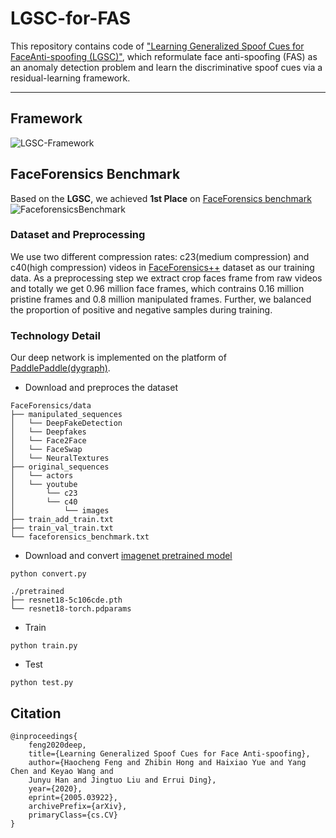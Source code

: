 # LGSC-for-FAS

This repository contains code of ["Learning Generalized Spoof Cues for FaceAnti-spoofing (LGSC)"](https://arxiv.org/abs/2005.03922),
which reformulate face anti-spoofing (FAS) as an anomaly detection problem and learn the discriminative spoof cues via a residual-learning framework.

___

## Framework
![LGSC-Framework](imgs/lgsc.png)

## FaceForensics Benchmark

Based on the **LGSC**, we achieved **1st Place** on [FaceForensics benchmark](http://kaldir.vc.in.tum.de/faceforensics_benchmark/)
![FaceforensicsBenchmark](imgs/f.png)

### Dataset and Preprocessing
We use two different compression rates: c23(medium compression) and c40(high compression) videos in [FaceForensics++](http://www.niessnerlab.org/projects/roessler2019faceforensicspp.html)
dataset as our training data. As a preprocessing step we extract crop faces frame from raw videos and totally we get 0.96 million face frames,
which contrains 0.16 million pristine frames and 0.8 million manipulated frames. Further, we balanced the proportion of positive and negative 
samples during training.

### Technology Detail
Our deep network is implemented on the platform of [PaddlePaddle(dygraph)](https://paddlepaddle.org.cn).

+ Download and preproces the dataset
```
FaceForensics/data
├── manipulated_sequences
│   └── DeepFakeDetection
│   └── Deepfakes
│   └── Face2Face
│   └── FaceSwap
│   └── NeuralTextures
├── original_sequences
│   └── actors
│   └── youtube
│       └── c23
│       └── c40
│           └── images
├── train_add_train.txt
├── train_val_train.txt
└── faceforensics_benchmark.txt
```
+ Download and convert [imagenet pretrained model](https://download.pytorch.org/models/resnet18-5c106cde.pth)
```
python convert.py

./pretrained
├── resnet18-5c106cde.pth
└── resnet18-torch.pdparams
```
+ Train
```
python train.py
```
+ Test
```
python test.py
```

## Citation
```
@inproceedings{
    feng2020deep,
    title={Learning Generalized Spoof Cues for Face Anti-spoofing},
    author={Haocheng Feng and Zhibin Hong and Haixiao Yue and Yang Chen and Keyao Wang and 
    Junyu Han and Jingtuo Liu and Errui Ding},
    year={2020},
    eprint={2005.03922},
    archivePrefix={arXiv},
    primaryClass={cs.CV}
}
```
